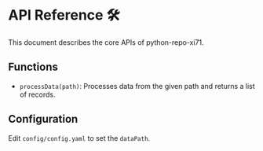 # API Reference 🛠

This document describes the core APIs of python-repo-xi71.

## Functions
- `processData(path)`: Processes data from the given path and returns a list of records.

## Configuration
Edit `config/config.yaml` to set the `dataPath`.
